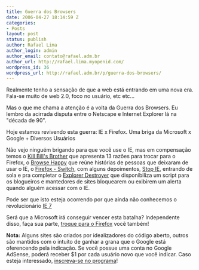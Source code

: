 ```yaml
---
title: Guerra dos Browsers
date: 2006-04-27 18:14:59 Z
categories:
- Posts
layout: post
status: publish
author: Rafael Lima
author_login: admin
author_email: contato@rafael.adm.br
author_url: http://rafael.lima.myopenid.com/
wordpress_id: 36
wordpress_url: http://rafael.adm.br/p/guerra-dos-browsers/
---
```


Realmente tenho a sensa&ccedil;&atilde;o de que a web est&aacute; entrando em uma nova era. Fala-se muito de web 2.0, foco no usu&aacute;rio, etc etc...

Mas o que me chama a aten&ccedil;&atilde;o &eacute; a volta da Guerra dos Browsers. Eu lembro da acirrada disputa entre o Netscape e Internet Explorer l&aacute; na "d&eacute;cada de 90".

Hoje estamos revivendo esta guerra: IE x Firefox. Uma briga da Microsoft x Google + Diversos Usu&aacute;rios

N&atilde;o vejo ningu&eacute;m brigando para que voc&ecirc; use o IE, mas em compensa&ccedil;&atilde;o temos o <a title="Visitar o site (nova janela)" target="_blank" href="http://www.killbillsbrowser.com">Kill Bill's  Brother</a> que apresenta 13 raz&otilde;es para trocar para o Firefox, o <a title="Visitar (nova janela)" target="_blank" href="http://browsehappy.com/">Browse Happy</a> que re&uacute;ne hist&oacute;rias de pessoas que deixaram de usar o IE, o <a title="Visitar (nova janela)" target="_blank" href="http://www.switch2firefox.com/">Firefox - Switch</a>, com alguns depoimentos, <a title="Visitar (nova janela)" target="_blank" href="http://www.stopie.com/">Stop IE</a>, entrando de sola e pra completar o <a title="Visitar (nova janela)" target="_blank" href="http://explorerdestroyer.com/">Explorer Destroyer</a> que disponibiliza um script para os blogueiros e mantedores de sites bloquearem ou exibirem um alerta quando algu&eacute;m acessar com o IE.

Pode ser que isto esteja ocorrendo por que ainda n&atilde;o conhecemos o revolucion&aacute;rio <a title="Visitar (nova janela)" target="_blank" href="http://ie7.com/">IE 7</a>

Ser&aacute; que a Microsoft ir&aacute; conseguir vencer esta batalha?  Independente disso, fa&ccedil;a sua parte, <a target="_blank" title="Visitar o site do Firefox (nova janela)" href="http://www.mozilla.com/firefox/">troque para o Firefox</a> voc&ecirc; tamb&eacute;m!

<script type="text/javascript"><!-- google_ad_client = "pub-1877211724276991"; google_ad_width = 180; google_ad_height = 60; google_ad_format = "180x60_as_rimg"; google_cpa_choice = "CAAQgbH8zwEaCKYVHQrMwTTDKOW-93M"; //--></script> <script type="text/javascript"> </script>

<strong>Nota:</strong> Alguns sites s&atilde;o criados por idealizadores do c&oacute;digo aberto, outros s&atilde;o mantidos com o intuito de ganhar a grana que o Google est&aacute; oferencendo pela indica&ccedil;&atilde;o. Se voc&ecirc; possue uma conta no Google AdSense, poder&aacute; receber $1 por cada usu&aacute;rio novo que voc&ecirc; indicar. Caso esteja interessado, <a target="_blank" title="Visitar Google AdSense (nova janela)" href="https://www.google.com/adsense">inscreva-se no programa</a>!
<script type="text/javascript"><!-- google_ad_client = "pub-1877211724276991"; google_ad_width = 110; google_ad_height = 32; google_ad_format = "110x32_as_rimg"; google_cpa_choice = "CAAQ5ZydzgEaCGeXAITcw-ADKK3_5HQ"; //--></script>
